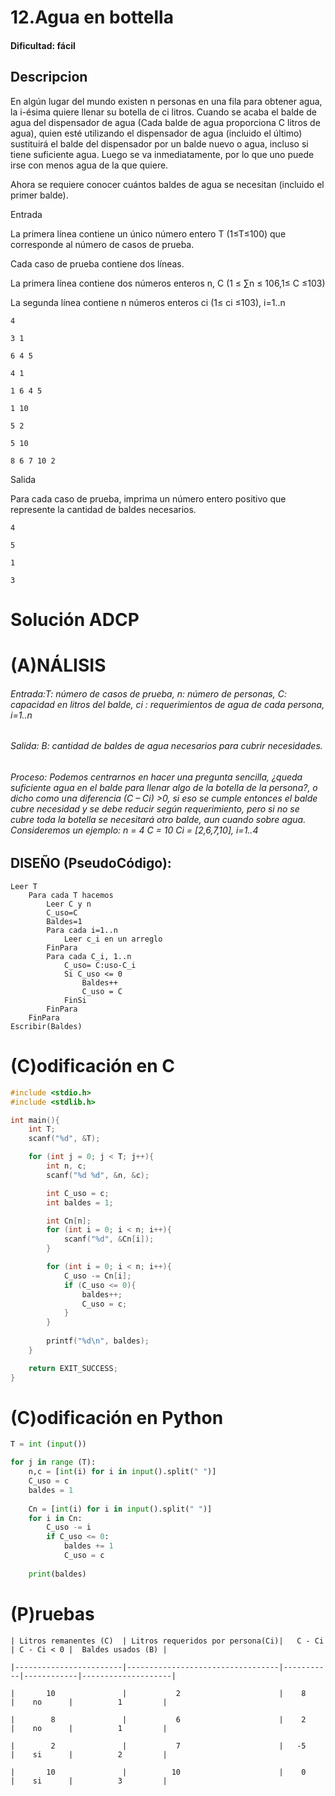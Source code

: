 
# 12.Agua en bottella

#### Dificultad: fácil

## Descripcion

En algún lugar del mundo existen n personas en una fila para obtener agua, la i-ésima quiere llenar su botella de ci litros. 
Cuando se acaba el balde de agua del dispensador de agua (Cada balde de agua proporciona C litros de agua), quien esté utilizando 
el dispensador de agua (incluido el último) sustituirá el balde del dispensador por un balde nuevo o agua, incluso si tiene 
suficiente agua. Luego se va inmediatamente, por lo que uno puede irse con menos agua de la que quiere.
    
Ahora se requiere conocer cuántos baldes de agua se necesitan (incluido el primer balde).

Entrada
    
La primera línea contiene un único número entero T (1≤T≤100) que corresponde al número de casos de prueba.
    
Cada caso de prueba contiene dos líneas.
    
La primera línea contiene dos números enteros n, C (1 ≤ ∑n ≤ 106,1≤ C ≤103)
    
La segunda línea contiene n números enteros ci (1≤ ci ≤103), i=1..n

    4
    
    3 1
    
    6 4 5
    
    4 1
    
    1 6 4 5
   
    1 10
    
    5 2
    
    5 10
    
    8 6 7 10 2

Salida

Para cada caso de prueba, imprima un número entero positivo que represente la cantidad de baldes necesarios.

    4
    
    5
    
    1
    
    3



# Solución ADCP

# (A)NÁLISIS

###### Entrada:T: número de casos de prueba, n: número de personas, C: capacidad en litros del balde, ci : requerimientos de agua de cada persona, i=1..n

###### Salida: B:  cantidad de baldes de agua necesarios para cubrir necesidades. 

###### Proceso: Podemos centrarnos en hacer una pregunta sencilla, ¿queda suficiente agua en el balde para llenar algo de la botella de la persona?, o dicho como una diferencia (C – Ci) >0, si eso se cumple entonces el balde cubre necesidad y se debe reducir según requerimiento, pero si no se cubre toda la botella se necesitará otro balde, aun cuando sobre agua.  Consideremos un ejemplo: n = 4 C = 10 Ci = [2,6,7,10], i=1..4




## DISEÑO (PseudoCódigo):

    Leer T
        Para cada T hacemos
            Leer C y n
            C_uso=C
            Baldes=1
            Para cada i=1..n
                Leer c_i en un arreglo
            FinPara
            Para cada C_i, 1..n
                C_uso= C:uso-C_i
                Si C_uso <= 0
                    Baldes++
                    C_uso = C
                FinSi
            FinPara
        FinPara
    Escribir(Baldes)



# (C)odificación en C
```c
#include <stdio.h>
#include <stdlib.h>

int main(){
    int T;
    scanf("%d", &T);

    for (int j = 0; j < T; j++){
        int n, c;
        scanf("%d %d", &n, &c);

        int C_uso = c;
        int baldes = 1;

        int Cn[n];
        for (int i = 0; i < n; i++){
            scanf("%d", &Cn[i]);
        }

        for (int i = 0; i < n; i++){
            C_uso -= Cn[i];
            if (C_uso <= 0){
                baldes++;
                C_uso = c;
            }   
        }
        
        printf("%d\n", baldes);
    }

    return EXIT_SUCCESS;
}
```
# (C)odificación en Python
```py
T = int (input())

for j in range (T):
    n,c = [int(i) for i in input().split(" ")]
    C_uso = c
    baldes = 1
    
    Cn = [int(i) for i in input().split(" ")]
    for i in Cn:
        C_uso -= i
        if C_uso <= 0:
            baldes += 1
            C_uso = c
            
    print(baldes)
```
# (P)ruebas


    | Litros remanentes (C)  | Litros requeridos por persona(Ci)|	C - Ci  | C - Ci < 0 |	Baldes usados (B) |
    
    |------------------------|----------------------------------|-----------|------------|--------------------|
    
    |       10		         |		     2	                    |    8      |    no	     | 		    1         |
    
    |        8	        	 |		     6	                    |    2      |    no	     | 	      	1         |
    
    |        2		         |		     7	                    |   -5      |    si	     |  		2         |

    |       10		         |		    10	                    |    0      |    si	     | 	    	3         |
 


